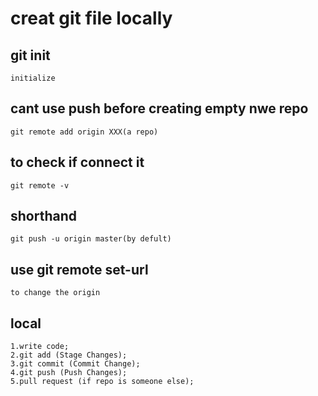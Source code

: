 # creat git file locally

## git init
    initialize

## cant use push before creating empty nwe repo
    git remote add origin XXX(a repo)

## to check if connect it
    git remote -v

## shorthand
    git push -u origin master(by defult)

## use git remote set-url <SSH>
    to change the origin 

## local
    1.write code;
    2.git add (Stage Changes);
    3.git commit (Commit Change);
    4.git push (Push Changes);
    5.pull request (if repo is someone else);
